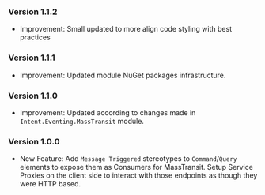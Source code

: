 ### Version 1.1.2

- Improvement: Small updated to more align code styling with best practices

### Version 1.1.1

- Improvement: Updated module NuGet packages infrastructure.

### Version 1.1.0

- Improvement: Updated according to changes made in `Intent.Eventing.MassTransit` module.

### Version 1.0.0

- New Feature: Add `Message Triggered` stereotypes to `Command`/`Query` elements to expose them as Consumers for MassTransit. Setup Service Proxies on the client side to interact with those endpoints as though they were HTTP based.
